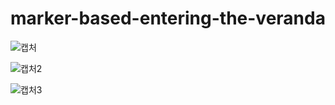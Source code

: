 # marker-based-entering-the-veranda

![캡처](https://github.com/reliablebull/marker-based-entering-the-veranda/assets/32417871/1aaa9988-97cf-42b2-a2b8-7eaa7c8b9d26)


![캡처2](https://github.com/reliablebull/marker-based-entering-the-veranda/assets/32417871/9c8a30e6-c909-4d5d-8283-a5d0705ae057)


![캡처3](https://github.com/reliablebull/marker-based-entering-the-veranda/assets/32417871/86658daa-5a4b-46a3-952e-de03a161c922)
